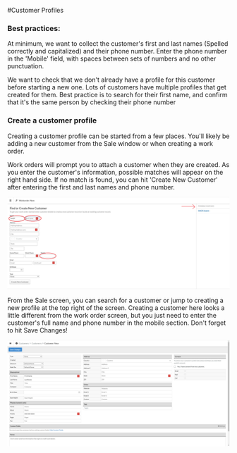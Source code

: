 #Customer Profiles

### Best practices:
At minimum, we want to collect the customer's first and last names (Spelled correctly and capitalized) and their phone number. Enter the phone number in the 'Mobile' field, with spaces between sets of numbers and no other punctuation.

We want to check that we don't already have a profile for this customer before starting a new one. Lots of customers have multiple profiles that get created for them. Best practice is to search for their first name, and confirm that it's the same person by checking their phone number

### Create a customer profile 
Creating a customer profile can be started from a few places. You'll likely be adding a new customer from the Sale window or when creating a work order. 

Work orders will prompt you to attach a customer when they are created. As you enter the customer's information, possible matches will appear on the right hand side. If no match is found, you can hit 'Create New Customer' after entering the first and last names and phone number.

![image](images\CustProf2.png)

From the Sale screen, you can search for a customer or jump to creating a new profile at the top right of the screen. Creating a customer here looks a little different from the work order screen, but you just need to enter the customer's full name and phone number in the mobile section. Don't forget to hit Save Changes!

![image](images\CustProf1.png)


